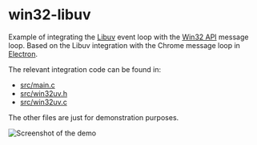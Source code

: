 win32-libuv
===========

Example of integrating the [Libuv](https://github.com/libuv/libuv) event loop with the [Win32 API](https://docs.microsoft.com/en-us/windows/win32/) message loop. Based on the Libuv integration with the Chrome message loop in [Electron](https://github.com/electron/electron).

The relevant integration code can be found in:
- [src/main.c](src/main.c)
- [src/win32uv.h](src/win32uv.h)
- [src/win32uv.c](src/win32uv.c)

The other files are just for demonstration purposes.

![Screenshot of the demo](win32uv-libuv.png)